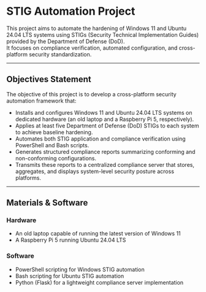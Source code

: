# STIG Automation Project

This project aims to automate the hardening of Windows 11 and Ubuntu 24.04 LTS systems using STIGs (Security Technical Implementation Guides) provided by the Department of Defense (DoD).  
It focuses on compliance verification, automated configuration, and cross-platform security standardization.

---

## Objectives Statement

The objective of this project is to develop a cross-platform security automation framework that:

- Installs and configures Windows 11 and Ubuntu 24.04 LTS systems on dedicated hardware (an old laptop and a Raspberry Pi 5, respectively).  
- Applies at least five Department of Defense (DoD) STIGs to each system to achieve baseline hardening.  
- Automates both STIG application and compliance verification using PowerShell and Bash scripts.  
- Generates structured compliance reports summarizing conforming and non-conforming configurations.  
- Transmits these reports to a centralized compliance server that stores, aggregates, and displays system-level security posture across platforms.

---

## Materials & Software

### **Hardware**
- An old laptop capable of running the latest version of Windows 11  
- A Raspberry Pi 5 running Ubuntu 24.04 LTS

### **Software**
- PowerShell scripting for Windows STIG automation  
- Bash scripting for Ubuntu STIG automation  
- Python (Flask) for a lightweight compliance server implementation  
